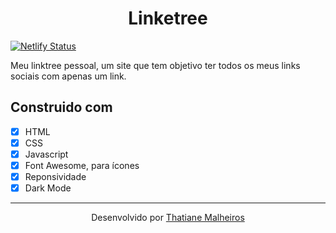 <h1 align= "center">
  Linketree
</h1>

[![Netlify Status](https://api.netlify.com/api/v1/badges/29d57856-1bff-4181-aa93-69d5e76c63b1/deploy-status)](https://app.netlify.com/sites/funny-moxie-6c66d7/deploys)

Meu linktree pessoal, um site que tem objetivo ter todos os meus links sociais com apenas um link.

## Construido com

- [x] HTML
- [x] CSS
- [x] Javascript
- [x] Font Awesome, para ícones
- [x] Reponsividade
- [x] Dark Mode

---

<p align= "center">
  Desenvolvido por <a href="https://github.com/thatianemalheiros">Thatiane Malheiros</a>
</p>
